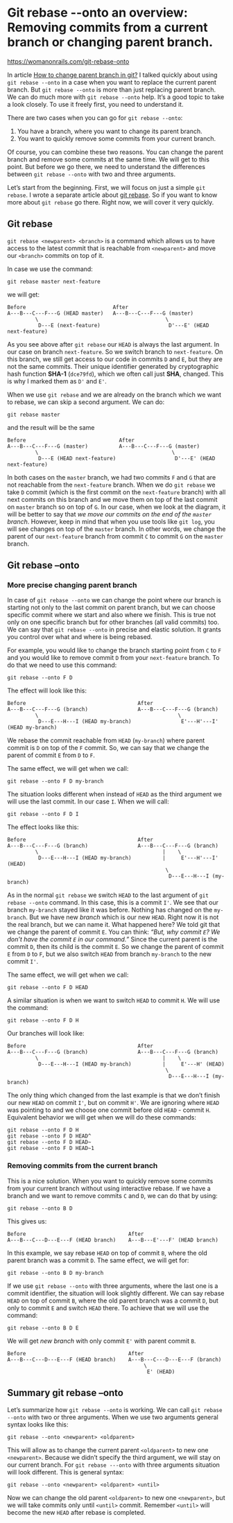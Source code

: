 # Git rebase --onto an overview: Removing commits from a current branch or changing parent branch.

https://womanonrails.com/git-rebase-onto

In article [How to change parent branch in git?](https://womanonrails.com/replace-parent-branch) I talked quickly about using `git rebase --onto` in a case when you want to replace the current parent branch. But `git rebase --onto` is more than just replacing parent branch. We can do much more with `git rebase --onto` help. It’s a good topic to take a look closely. To use it freely first, you need to understand it.

There are two cases when you can go for `git rebase --onto`:

1. You have a branch, where you want to change its parent branch.
2. You want to quickly remove some commits from your current branch.

Of course, you can combine these two reasons. You can change the parent branch and remove some commits at the same time. We will get to this point. But before we go there, we need to understand the differences between `git rebase --onto` with two and three arguments.

Let’s start from the beginning. First, we will focus on just a simple `git rebase`. I wrote a separate article about [git rebase](https://womanonrails.com/git-rebase). So if you want to know more about `git rebase` go there. Right now, we will cover it very quickly.

## Git rebase

`git rebase <newparent> <branch>` is a command which allows us to have access to the latest commit that is reachable from `<newparent>` and move our `<branch>` commits on top of it.

In case we use the command:

```
git rebase master next-feature
```

we will get:

```
Before                            After
A---B---C---F---G (HEAD master)   A---B---C---F---G (master)
         \                                         \
          D---E (next-feature)                      D'---E' (HEAD next-feature)
```

As you see above after `git rebase` our `HEAD` is always the last argument. In our case on branch `next-feature`. So we switch branch to `next-feature`. On this branch, we still get access to our code in commits `D` and `E`, but they are not the same commits. Their unique identifier generated by cryptographic hash function **SHA-1** (`dce79fd`), which we often call just **SHA**, changed. This is why I marked them as `D'` and `E'`.

When we use `git rebase` and we are already on the branch which we want to rebase, we can skip a second argument. We can do:

```
git rebase master
```

and the result will be the same

```
Before                              After
A---B---C---F---G (master)          A---B---C---F---G (master)
         \                                           \
          D---E (HEAD next-feature)                   D'---E' (HEAD next-feature)
```

In both cases on the `master` branch, we had two commits `F` and `G` that are not reachable from the `next-feature` branch. When we do `git rebase` we take `D` commit (which is the first commit on the `next-feature` branch) with all next commits on this branch and we move them on top of the last commit on `master` branch so on top of `G`. In our case, when we look at the diagram, it will be better to say that *we move our commits on the end of the `master` branch*. However, keep in mind that when you use tools like `git log`, you will see changes on top of the `master` branch. In other words, we change the parent of our `next-feature` branch from commit `C` to commit `G` on the `master` branch.

## Git rebase –onto

### More precise changing parent branch

In case of `git rebase --onto` we can change the point where our branch is starting not only to the last commit on parent branch, but we can choose specific commit where we start and also where we finish. This is true not only on one specific branch but for other branches (all valid commits) too. We can say that `git rebase --onto` in precise and elastic solution. It grants you control over what and where is being rebased.

For example, you would like to change the branch starting point from `C` to `F` and you would like to remove commit `D` from your `next-feature` branch. To do that we need to use this command:

```
git rebase --onto F D
```

The effect will look like this:

```
Before                                    After
A---B---C---F---G (branch)                A---B---C---F---G (branch)
         \                                             \
          D---E---H---I (HEAD my-branch)                E'---H'---I' (HEAD my-branch)
```

We rebase the commit reachable from `HEAD` (`my-branch`) where parent commit is `D` on top of the `F` commit. So, we can say that we change the parent of commit `E` from `D` to `F`.

The same effect, we will get when we call:

```
git rebase --onto F D my-branch
```

The situation looks different when instead of `HEAD` as the third argument we will use the last commit. In our case `I`. When we will call:

```
git rebase --onto F D I
```

The effect looks like this:

```
Before                                    After
A---B---C---F---G (branch)                A---B---C---F---G (branch)
         \                                        |    \
          D---E---H---I (HEAD my-branch)          |     E'---H'---I' (HEAD)
                                                   \
                                                    D---E---H---I (my-branch)
```

As in the normal `git rebase` we switch `HEAD` to the last argument of `git rebase --onto` command. In this case, this is a commit `I'`. We see that our branch `my-branch` stayed like it was before. Nothing has changed on the `my-branch`. But we have new *branch* which is our new `HEAD`. Right now it is not the real branch, but we can name it. What happened here? We told git that we change the parent of commit `E`. You can think: *“But, why commit `E`? We don’t have the commit `E` in our command.”* Since the current parent is the commit `D`, then its child is the commit `E`. So we change the parent of commit `E` from `D` to `F`, but we also switch `HEAD` from branch `my-branch` to the new commit `I'`.

The same effect, we will get when we call:

```
git rebase --onto F D HEAD
```

A similar situation is when we want to switch `HEAD` to commit `H`. We will use the command:

```
git rebase --onto F D H
```

Our branches will look like:

```
Before                                    After
A---B---C---F---G (branch)                A---B---C---F---G (branch)
         \                                        |    \
          D---E---H---I (HEAD my-branch)          |     E'---H' (HEAD)
                                                   \
                                                    D---E---H---I (my-branch)
```

The only thing which changed from the last example is that we don’t finish our new `HEAD` on commit `I'`, but on commit `H'`. We are ignoring where `HEAD` was pointing to and we choose one commit before old `HEAD` - commit `H`. Equivalent behavior we will get when we will do these commands:

```
git rebase --onto F D H
git rebase --onto F D HEAD^
git rebase --onto F D HEAD~
git rebase --onto F D HEAD~1
```

### Removing commits from the current branch

This is a nice solution. When you want to quickly remove some commits from your current branch without using interactive rebase. If we have a branch and we want to remove commits `C` and `D`, we can do that by using:

```
git rebase --onto B D
```

This gives us:

```
Before                                 After
A---B---C---D---E---F (HEAD branch)    A---B---E'---F' (HEAD branch)
```

In this example, we say rebase `HEAD` on top of commit `B`, where the old parent branch was a commit `D`. The same effect, we will get for:

```
git rebase --onto B D my-branch
```

If we use `git rebase --onto` with three arguments, where the last one is a commit identifier, the situation will look slightly different. We can say rebase `HEAD` on top of commit `B`, where the old parent branch was a commit `D`, but only to commit `E` and switch `HEAD` there. To achieve that we will use the command:

```
git rebase --onto B D E
```

We will get *new branch* with only commit `E'` with parent commit `B`.

```
Before                                 After
A---B---C---D---E---F (HEAD branch)    A---B---C---D---E---F (branch)
                                            \
                                             E' (HEAD)
```

## Summary git rebase –onto

Let’s summarize how `git rebase --onto` is working. We can call `git rebase --onto` with two or three arguments. When we use two arguments general syntax looks like this:

```
git rebase --onto <newparent> <oldparent>
```

This will allow as to change the current parent `<oldparent>` to new one `<newparent>`. Because we didn’t specify the third argument, we will stay on our current branch. For `git rebase ---onto` with three arguments situation will look different. This is general syntax:

```
git rebase --onto <newparent> <oldparent> <until>
```

Now we can change the old parent `<oldparent>` to new one `<newparent>`, but we will take commits only until `<until>` commit. Remember `<until>` will become the new `HEAD` after rebase is completed.